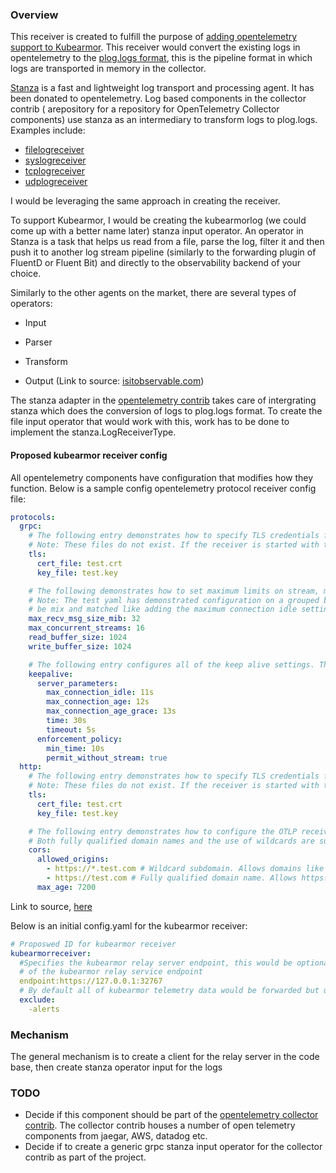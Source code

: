 ### Overview

This receiver is created to fulfill the purpose of [adding opentelemetry support to Kubearmor](https://github.com/kubearmor/KubeArmor/issues/894). This receiver would convert the existing logs in opentelemetry to the [plog.logs format](https://github.com/open-telemetry/opentelemetry-collector/tree/main/pdata), this is the pipeline format in which logs are transported in memory in the collector.

[Stanza](https://github.com/observIQ/stanza) is a fast and lightweight log transport and processing agent. It has been donated to opentelemetry. Log based components in the collector contrib ( arepository for a repository for OpenTelemetry Collector components) use stanza as an intermediary to transform logs to plog.logs. Examples include:

- [filelogreceiver](https://github.com/open-telemetry/opentelemetry-collector-contrib/tree/main/receiver/filelogreceiver)
- [syslogreceiver](https://github.com/open-telemetry/opentelemetry-collector-contrib/tree/main/receiver/syslogreceiver)
- [tcplogreceiver](https://github.com/open-telemetry/opentelemetry-collector-contrib/tree/main/receiver/tcplogreceiver)
- [udplogreceiver](https://github.com/open-telemetry/opentelemetry-collector-contrib/tree/main/receiver/udplogreceiver)

I would be leveraging the same approach in creating the receiver.

To support Kubearmor, I would be creating the kubearmorlog (we could come up with a better name later) stanza input operator. An operator in Stanza is a task that helps us read from a file, parse the log, filter it and then push it to another log stream pipeline (similarly to the forwarding plugin of FluentD or Fluent Bit) and directly to the observability backend of your choice.

Similarly to the other agents on the market, there are several types of operators:

- Input

- Parser

- Transform

- Output (Link to source: [isitobservable.com](https://isitobservable.io/open-telemetry/what-is-stanza-and-what-does-it-do))

The stanza adapter in the [opentelemetry contrib](https://github.com/open-telemetry/opentelemetry-collector-contrib/tree/main/pkg/stanza/adapter) takes care of intergrating stanza which does the conversion of logs to plog.logs format. To create the file input operator that would work with this, work has to be done to implement the stanza.LogReceiverType.


#### Proposed kubearmor receiver config

All opentelemetry components have configuration that modifies how they function. Below is a sample config opentelemetry protocol receiver config file:

```yaml
protocols:
  grpc:
    # The following entry demonstrates how to specify TLS credentials for the server.
    # Note: These files do not exist. If the receiver is started with this configuration, it will fail.
    tls:
      cert_file: test.crt
      key_file: test.key

    # The following demonstrates how to set maximum limits on stream, message size and connection idle time.
    # Note: The test yaml has demonstrated configuration on a grouped by their structure; however, all of the settings can
    # be mix and matched like adding the maximum connection idle setting in this example.
    max_recv_msg_size_mib: 32
    max_concurrent_streams: 16
    read_buffer_size: 1024
    write_buffer_size: 1024

    # The following entry configures all of the keep alive settings. These settings are used to configure the receiver.
    keepalive:
      server_parameters:
        max_connection_idle: 11s
        max_connection_age: 12s
        max_connection_age_grace: 13s
        time: 30s
        timeout: 5s
      enforcement_policy:
        min_time: 10s
        permit_without_stream: true
  http:
    # The following entry demonstrates how to specify TLS credentials for the server.
    # Note: These files do not exist. If the receiver is started with this configuration, it will fail.
    tls:
      cert_file: test.crt
      key_file: test.key

    # The following entry demonstrates how to configure the OTLP receiver to allow Cross-Origin Resource Sharing (CORS).
    # Both fully qualified domain names and the use of wildcards are supported.
    cors:
      allowed_origins:
        - https://*.test.com # Wildcard subdomain. Allows domains like https://www.test.com and https://foo.test.com but not https://wwwtest.com.
        - https://test.com # Fully qualified domain name. Allows https://test.com only.
      max_age: 7200

```
Link to source, [here](https://github.com/open-telemetry/opentelemetry-collector/blob/f64389d15f8b4dbddd807a16aabd84a57ce7826b/receiver/otlpreceiver/testdata/config.yaml)

Below is an initial config.yaml for the kubearmor receiver:

```yaml
# Proposwed ID for kubearmor receiver
kubearmorreceiver:
  #Specifies the kubearmor relay server endpoint, this would be optional by default it would be the value of the KUBEARMOR_SERVICE or in a k8 environment, the value
  # of the kubearmor relay service endpoint
  endpoint:https://127.0.0.1:32767 
  # By default all of kubearmor telemetry data would be forwarded but users can exclude any of them here. Accepted values are: logs, alert, visibility events
  exclude:
    -alerts
```
### Mechanism

The general mechanism is to create a client for the relay server in the code base, then create stanza operator input for the logs

### TODO

- Decide if this component should be part of the [opentelemetry collector contrib](https://github.com/open-telemetry/opentelemetry-collector-contrib). The collector contrib houses a number of open telemetry components from jaegar, AWS, datadog etc.
- Decide if to create a generic grpc stanza input operator for the collector contrib as part of the project.
